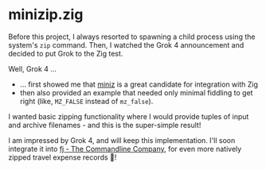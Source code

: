 # minizip.zig

Before this project, I always resorted to spawning a child process using the
system's `zip` command. Then, I watched the Grok 4 announcement and decided to
put Grok to the Zig test.

Well, Grok 4 ...

- ... first showed me that [miniz](https://github.com/richgel999/miniz) is a great
candidate for integration with Zig
- then also provided an example that needed only minimal fiddling to get right (like, `MZ_FALSE` instead of `mz_false`).

I wanted basic zipping functionality where I would provide tuples of input and archive filenames - and this is the super-simple result!

I am impressed by Grok 4, and will keep this implementation. I'll soon integrate it into [fj - The Commandline Company](https://github.com/technologylab-ai/fj), for even more natively zipped travel expense records 🤣!
